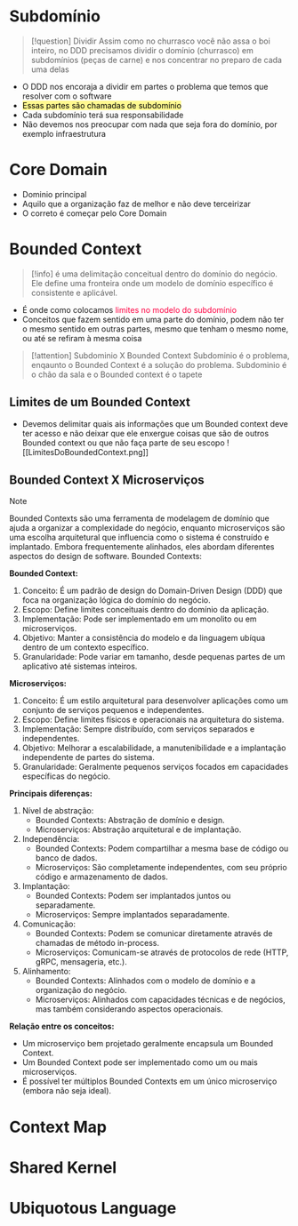 # Subdomínio
> [!question] Dividir
> Assim como no churrasco você não assa o boi inteiro, no DDD precisamos dividir o domínio (churrasco) em subdomínios (peças de carne) e nos concentrar no preparo de cada uma delas
- O DDD nos encoraja a dividir em partes o problema que temos que resolver com o software
- <mark style="background-color: #fff88f; color: black">Essas partes são chamadas de subdomínio</mark>
- Cada subdomínio terá sua responsabilidade
- Não devemos nos preocupar com nada que seja fora do domínio, por exemplo infraestrutura

# Core Domain
- Dominio principal
- Aquilo que a organização faz de melhor e não deve terceirizar
- O correto é começar pelo Core Domain


# Bounded Context
> [!info] 
> é uma delimitação conceitual dentro do domínio do negócio. Ele define uma fronteira onde um modelo de domínio específico é consistente e aplicável.

- É onde como colocamos <span style="color:rgb(254, 0, 65)">limites no modelo do subdomínio</span>
- Conceitos que fazem sentido em uma parte do domínio, podem não ter o mesmo sentido em outras partes, mesmo que tenham o mesmo nome, ou até se refiram à mesma coisa
> [!attention] Subdominio X Bounded Context
> Subdominio é o problema, enqaunto o Bounded Context é a solução do problema.
> Subdominio é o chão da sala e o Bounded context é o tapete

## Limites de um Bounded Context
- Devemos  delimitar quais ais informações que um Bounded context deve ter acesso e não deixar que ele enxergue coisas que são de outros Bounded context ou que não faça parte de seu escopo
![[LimitesDoBoundedContext.png]]

## Bounded Context X Microserviços
> [!NOTE]
> Bounded Contexts são uma ferramenta de modelagem de domínio que ajuda a organizar a complexidade do negócio, enquanto microserviços são uma escolha arquitetural que influencia como o sistema é construído e implantado. Embora frequentemente alinhados, eles abordam diferentes aspectos do design de software.
Bounded Contexts:

**Bounded Context:**

1. Conceito: É um padrão de design do Domain-Driven Design (DDD) que foca na organização lógica do domínio do negócio.
2. Escopo: Define limites conceituais dentro do domínio da aplicação.
3. Implementação: Pode ser implementado em um monolito ou em microserviços.
4. Objetivo: Manter a consistência do modelo e da linguagem ubíqua dentro de um contexto específico.
5. Granularidade: Pode variar em tamanho, desde pequenas partes de um aplicativo até sistemas inteiros.

**Microserviços:**

1. Conceito: É um estilo arquitetural para desenvolver aplicações como um conjunto de serviços pequenos e independentes.
2. Escopo: Define limites físicos e operacionais na arquitetura do sistema.
3. Implementação: Sempre distribuído, com serviços separados e independentes.
4. Objetivo: Melhorar a escalabilidade, a manutenibilidade e a implantação independente de partes do sistema.
5. Granularidade: Geralmente pequenos serviços focados em capacidades específicas do negócio.

**Principais diferenças:**

1. Nível de abstração:
    - Bounded Contexts: Abstração de domínio e design.
    - Microserviços: Abstração arquitetural e de implantação.
2. Independência:
    - Bounded Contexts: Podem compartilhar a mesma base de código ou banco de dados.
    - Microserviços: São completamente independentes, com seu próprio código e armazenamento de dados.
3. Implantação:
    - Bounded Contexts: Podem ser implantados juntos ou separadamente.
    - Microserviços: Sempre implantados separadamente.
4. Comunicação:
    - Bounded Contexts: Podem se comunicar diretamente através de chamadas de método in-process.
    - Microserviços: Comunicam-se através de protocolos de rede (HTTP, gRPC, mensageria, etc.).
5. Alinhamento:
    - Bounded Contexts: Alinhados com o modelo de domínio e a organização do negócio.
    - Microserviços: Alinhados com capacidades técnicas e de negócios, mas também considerando aspectos operacionais.

**Relação entre os conceitos:**
- Um microserviço bem projetado geralmente encapsula um Bounded Context.
- Um Bounded Context pode ser implementado como um ou mais microserviços.
- É possível ter múltiplos Bounded Contexts em um único microserviço (embora não seja ideal).


# Context Map

# Shared Kernel

# Ubiquotous Language

